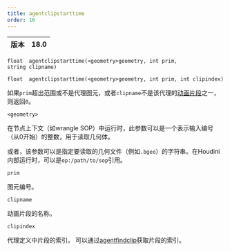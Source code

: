 ```yaml
---
title: agentclipstarttime
order: 16
---
```

| 版本 | 18.0 |
| --- | --- |

`float  agentclipstarttime(<geometry>geometry, int prim, string clipname)`

`float  agentclipstarttime(<geometry>geometry, int prim, int clipindex)`

如果`prim`超出范围或不是代理图元，或者`clipname`不是该代理的[动画片段](agentclipcatalog.html "返回已加载到代理图元的所有动画片段")之一，则返回`0`。

`<geometry>`

在节点上下文（如wrangle SOP）中运行时，此参数可以是一个表示输入编号（从0开始）的整数，用于读取几何体。

或者，该参数可以是指定要读取的几何文件（例如`.bgeo`）的字符串。在Houdini内部运行时，可以是`op:/path/to/sop`引用。

`prim`

图元编号。

`clipname`

动画片段的名称。

`clipindex`

代理定义中片段的索引。
可以通过[agentfindclip](agentfindclip.html "查找代理定义中片段的索引")获取片段的索引。